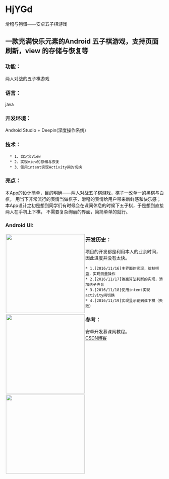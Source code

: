 # HjYGd
滑稽与狗蛋——安卓五子棋游戏

## 一款充满快乐元素的Android 五子棋游戏，支持页面刷新，view 的存储与恢复等

### 功能：

两人对战的五子棋游戏

### 语言：

java

### 开发环境：

Android Studio + Deepin(深度操作系统)

### 技术：

      * 1．自定义View
      * 2．实现view的存储与恢复
      * 3．使用intent实现Activity间的切换

### 亮点：

本App的设计简单，目的明确——两人对战五子棋游戏，棋子一改单一的黑棋与白棋，
用当下非常流行的表情当做棋子，滑稽的表情给用户带来新鲜感和快乐感；
本App设计之初是想到同学们有时候会在课间休息的时候下五子棋，于是想到直接两人在手机上下棋，
不需要复杂绚丽的界面，简简单单的就行。
### Android UI:
<div style="float:left;border:solid 1px 000;margin:2px;">
<img src="http://images2015.cnblogs.com/blog/1026866/201611/1026866-20161120000954763-233180565.png" width="250" />
</div>
<div style="float:left;border:solid 1px 000;margin:2px;">
<img src="http://images2015.cnblogs.com/blog/1026866/201611/1026866-20161120001006170-206478981.png" width="250" />
</div>
<div style="float:left;border:solid 1px 000;margin:2px;">
<img src="http://images2015.cnblogs.com/blog/1026866/201611/1026866-20161120001018404-1422224272.png" width="250" />
</div>




### 开发历史：

项目的开发都是利用本人的业余时间，因此进度并没有太快。

    * 1.[2016/11/16]主界面的实现，绘制棋盘，实现测量操作
    * 2.[2016/11/17]输赢算法判断的实现，添加落子声音
    * 3.[2016/11/18]使用intent实现activity间切换
    * 4.[2016/11/19]实现显示轮到谁下棋（失败）

### 参考：
  安卓开发慕课网教程。  
  [CSDN博客](http://blog.csdn.net/baidu_33714003/article/details/50944940) 
